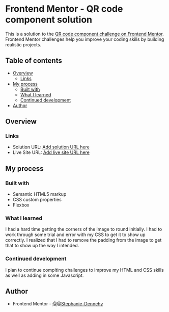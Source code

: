 # Frontend Mentor - QR code component solution

This is a solution to the [QR code component challenge on Frontend Mentor](https://www.frontendmentor.io/challenges/qr-code-component-iux_sIO_H). Frontend Mentor challenges help you improve your coding skills by building realistic projects. 

## Table of contents

- [Overview](#overview)
  - [Links](#links)
- [My process](#my-process)
  - [Built with](#built-with)
  - [What I learned](#what-i-learned)
  - [Continued development](#continued-development)
- [Author](#author)


## Overview

### Links

- Solution URL: [Add solution URL here](https://your-solution-url.com)
- Live Site URL: [Add live site URL here](https://your-live-site-url.com)

## My process

### Built with

- Semantic HTML5 markup
- CSS custom properties
- Flexbox

### What I learned

I had a hard time getting the corners of the image to round initially. I had to work through some trial and error with my CSS to get it to show up correctly. I realized that I had to remove the padding from the image to get that to show up the way I intended. 


### Continued development

I plan to continue complting challenges to improve my HTML and CSS skills as well as adding in some Javascript.


## Author

- Frontend Mentor - [@@Stephanie-Dennehy](https://www.frontendmentor.io/profile/Stephanie-Dennehy)


